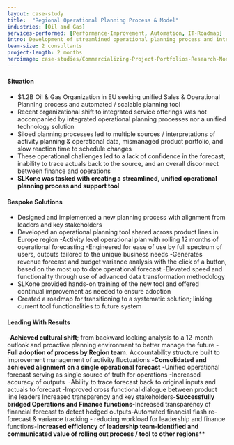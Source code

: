 ```yaml
---
layout: case-study
title:  "Regional Operational Planning Process & Model"
industries: [Oil and Gas]
services-performed: [Performance-Improvement, Automation, IT-Roadmap]
intro: Development of streamlined operational planning process and interim activity planning model to create an automated bottoms-up, 12-month rolling operational plan and revenue forecast
team-size: 2 consultants
project-length: 2 months
heroimage: case-studies/Commercializing-Project-Portfolios-Research-Nonprofit.jpg
---
```


#### Situation
- $1.2B Oil & Gas Organization in EU seeking unified Sales & Operational Planning process and automated / scalable planning tool
- Recent organizational shift to integrated service offerings was not accompanied by integrated operational planning processes nor a unified technology solution​
- Siloed planning processes led to multiple sources / interpretations of activity planning & operational data, mismanaged product portfolio, and slow reaction time to schedule changes​
- These operational challenges led to a lack of confidence in the forecast, inability to trace actuals back to the source, and an overall disconnect between finance and operations​
- **SLKone was tasked with creating a streamlined, unified operational planning process and support tool**


#### Bespoke Solutions
- Designed and implemented a new planning process with alignment from leaders and key stakeholders​
- Developed an operational planning tool shared across product lines in Europe region​
    -Activity level operational plan with rolling 12 months of operational forecasting​
    -Engineered for ease of use by full spectrum of users, outputs tailored to the unique business needs​
    -Generates revenue forecast and budget variance analysis with the click of a button, based on the most up to date operational forecast​
    -Elevated speed and functionality through use of advanced data transformation methodology​
- SLKone provided hands-on training of the new tool and offered continual improvement as needed to ensure adoption​
- Created a roadmap for transitioning to a systematic solution; linking current tool functionalities to future system

#### Leading With Results
-**Achieved cultural shift**; from backward looking analysis to a 12-month outlook and proactive planning environment to better manage the future​
-**Full adoption of process by Region team.** Accountability structure built to improvement management of activity fluctuations​
-**Consolidated and achieved alignment on a single operational forecast​**
        -Unified operational forecast serving as single source of truth for operations​
        -Increased accuracy of outputs ​
        -Ability to trace forecast back to original inputs and actuals to forecast​
        -Improved cross functional dialogue between product line leaders Increased transparency and key stakeholders​
-**Successfully bridged Operations and Finance functions​**
        -Increased transparency of financial forecast to detect hedged outputs​
        -Automated financial flash re-forecast & variance tracking - reducing workload for leadership and finance functions​
-**Increased efficiency of leadership team​**
-**Identified and communicated value of rolling out process / tool to other regions​****

